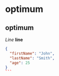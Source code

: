 # optimum
## optimum 
*Line*
**line**
````Json
{
  "firstName": "John",
  "lastName": "Smith",
  "age": 25
}
```
